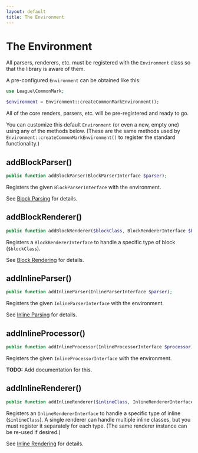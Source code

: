 ```yaml
---
layout: default
title: The Environment
---
```


The Environment
===============

All parsers, renderers, etc. must be registered with the `Environment` class so that the library is aware of them.

A pre-configured `Environment` can be obtained like this:

~~~php
use League\CommonMark;

$environment = Environment::createCommonMarkEnvironment();
~~~

All of the core renders, parsers, etc. will be pre-registered and ready to go.

You can customize this default `Environment` (or even a new, empty one) using any of the methods below.
(These are the same methods used by `Environment::createCommonMarkEnvironment()` to register the standard functionality.)

## addBlockParser()

~~~php
public function addBlockParser(BlockParserInterface $parser);
~~~

Registers the given `BlockParserInterface` with the environment.

See [Block Parsing](/customization/block-parsing/) for details.

## addBlockRenderer()

~~~php
public function addBlockRenderer($blockClass, BlockRendererInterface $blockRenderer);
~~~

Registers a `BlockRendererInterface` to handle a specific type of block (`$blockClass`).

See [Block Rendering](/customization/block-rendering/) for details.

## addInlineParser()

~~~php
public function addInlineParser(InlineParserInterface $parser);
~~~

Registers the given `InlineParserInterface` with the environment.

See [Inline Parsing](/customization/inline-parsing/) for details.

## addInlineProcessor()

~~~php
public function addInlineProcessor(InlineProcessorInterface $processor);
~~~

Registers the given `InlineProcessorInterface` with the environment.

**TODO:** Add documentation for this.

## addInlineRenderer()

~~~php
public function addInlineRenderer($inlineClass, InlineRendererInterface $renderer);
~~~

Registers an `InlineRendererInterface` to handle a specific type of inline (`$inlineClass`).
A single renderer can handle multiple inline classes, but you must register it separately for each type. (The same renderer instance can be re-used if desired.)

See [Inline Rendering](/customization/inline-rendering/) for details.

